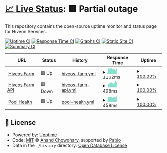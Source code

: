 # [📈 Live Status](https://upptime.github.io/upptime): <!--live status--> **🟧 Partial outage**

This repository contains the open-source uptime monitor and status page for Hiveon Services.

[![Uptime CI](https://github.com/the3line/upptime2/workflows/Uptime%20CI/badge.svg)](https://github.com/the3line/upptime2/actions?query=workflow%3A%22Uptime+CI%22)
[![Response Time CI](https://github.com/the3line/upptime2/workflows/Response%20Time%20CI/badge.svg)](https://github.com/the3line/upptime2/actions?query=workflow%3A%22Response+Time+CI%22)
[![Graphs CI](https://github.com/the3line/upptime2/workflows/Graphs%20CI/badge.svg)](https://github.com/the3line/upptime2/actions?query=workflow%3A%22Graphs+CI%22)
[![Static Site CI](https://github.com/the3line/upptime2/workflows/Static%20Site%20CI/badge.svg)](https://github.com/the3line/upptime2/actions?query=workflow%3A%22Static+Site+CI%22)
[![Summary CI](https://github.com/the3line/upptime2/workflows/Summary%20CI/badge.svg)](https://github.com/the3line/upptime2/actions?query=workflow%3A%22Summary+CI%22)

<!--start: status pages-->
<!-- This summary is generated by Upptime (https://github.com/upptime/upptime) -->
<!-- Do not edit this manually, your changes will be overwritten -->
<!-- prettier-ignore -->
| URL | Status | History | Response Time | Uptime |
| --- | ------ | ------- | ------------- | ------ |
| <img alt="" src="https://icons.duckduckgo.com/ip3/the.hiveos.farm.ico" height="13"> [Hiveos Farm](https://the.hiveos.farm) | 🟩 Up | [hiveos-farm.yml](https://github.com/the3line/upptime2/commits/HEAD/history/hiveos-farm.yml) | <details><summary><img alt="Response time graph" src="./graphs/hiveos-farm/response-time-week.png" height="20"> 1102ms</summary><br><a href="https://the3line.github.io/upptime2/history/hiveos-farm"><img alt="Response time 1115" src="https://img.shields.io/endpoint?url=https%3A%2F%2Fraw.githubusercontent.com%2Fthe3line%2Fupptime2%2FHEAD%2Fapi%2Fhiveos-farm%2Fresponse-time.json"></a><br><a href="https://the3line.github.io/upptime2/history/hiveos-farm"><img alt="24-hour response time 1237" src="https://img.shields.io/endpoint?url=https%3A%2F%2Fraw.githubusercontent.com%2Fthe3line%2Fupptime2%2FHEAD%2Fapi%2Fhiveos-farm%2Fresponse-time-day.json"></a><br><a href="https://the3line.github.io/upptime2/history/hiveos-farm"><img alt="7-day response time 1102" src="https://img.shields.io/endpoint?url=https%3A%2F%2Fraw.githubusercontent.com%2Fthe3line%2Fupptime2%2FHEAD%2Fapi%2Fhiveos-farm%2Fresponse-time-week.json"></a><br><a href="https://the3line.github.io/upptime2/history/hiveos-farm"><img alt="30-day response time 1269" src="https://img.shields.io/endpoint?url=https%3A%2F%2Fraw.githubusercontent.com%2Fthe3line%2Fupptime2%2FHEAD%2Fapi%2Fhiveos-farm%2Fresponse-time-month.json"></a><br><a href="https://the3line.github.io/upptime2/history/hiveos-farm"><img alt="1-year response time 1138" src="https://img.shields.io/endpoint?url=https%3A%2F%2Fraw.githubusercontent.com%2Fthe3line%2Fupptime2%2FHEAD%2Fapi%2Fhiveos-farm%2Fresponse-time-year.json"></a></details> | <details><summary><a href="https://the3line.github.io/upptime2/history/hiveos-farm">100.00%</a></summary><a href="https://the3line.github.io/upptime2/history/hiveos-farm"><img alt="All-time uptime 99.90%" src="https://img.shields.io/endpoint?url=https%3A%2F%2Fraw.githubusercontent.com%2Fthe3line%2Fupptime2%2FHEAD%2Fapi%2Fhiveos-farm%2Fuptime.json"></a><br><a href="https://the3line.github.io/upptime2/history/hiveos-farm"><img alt="24-hour uptime 100.00%" src="https://img.shields.io/endpoint?url=https%3A%2F%2Fraw.githubusercontent.com%2Fthe3line%2Fupptime2%2FHEAD%2Fapi%2Fhiveos-farm%2Fuptime-day.json"></a><br><a href="https://the3line.github.io/upptime2/history/hiveos-farm"><img alt="7-day uptime 100.00%" src="https://img.shields.io/endpoint?url=https%3A%2F%2Fraw.githubusercontent.com%2Fthe3line%2Fupptime2%2FHEAD%2Fapi%2Fhiveos-farm%2Fuptime-week.json"></a><br><a href="https://the3line.github.io/upptime2/history/hiveos-farm"><img alt="30-day uptime 99.50%" src="https://img.shields.io/endpoint?url=https%3A%2F%2Fraw.githubusercontent.com%2Fthe3line%2Fupptime2%2FHEAD%2Fapi%2Fhiveos-farm%2Fuptime-month.json"></a><br><a href="https://the3line.github.io/upptime2/history/hiveos-farm"><img alt="1-year uptime 99.92%" src="https://img.shields.io/endpoint?url=https%3A%2F%2Fraw.githubusercontent.com%2Fthe3line%2Fupptime2%2FHEAD%2Fapi%2Fhiveos-farm%2Fuptime-year.json"></a></details>
| <img alt="" src="https://icons.duckduckgo.com/ip3/api2.hiveos.farm.ico" height="13"> [Hiveos Farm API](https://api2.hiveos.farm/api/v2/healthcheck) | 🟥 Down | [hiveos-farm-api.yml](https://github.com/the3line/upptime2/commits/HEAD/history/hiveos-farm-api.yml) | <details><summary><img alt="Response time graph" src="./graphs/hiveos-farm-api/response-time-week.png" height="20"> 498ms</summary><br><a href="https://the3line.github.io/upptime2/history/hiveos-farm-api"><img alt="Response time 458" src="https://img.shields.io/endpoint?url=https%3A%2F%2Fraw.githubusercontent.com%2Fthe3line%2Fupptime2%2FHEAD%2Fapi%2Fhiveos-farm-api%2Fresponse-time.json"></a><br><a href="https://the3line.github.io/upptime2/history/hiveos-farm-api"><img alt="24-hour response time 561" src="https://img.shields.io/endpoint?url=https%3A%2F%2Fraw.githubusercontent.com%2Fthe3line%2Fupptime2%2FHEAD%2Fapi%2Fhiveos-farm-api%2Fresponse-time-day.json"></a><br><a href="https://the3line.github.io/upptime2/history/hiveos-farm-api"><img alt="7-day response time 498" src="https://img.shields.io/endpoint?url=https%3A%2F%2Fraw.githubusercontent.com%2Fthe3line%2Fupptime2%2FHEAD%2Fapi%2Fhiveos-farm-api%2Fresponse-time-week.json"></a><br><a href="https://the3line.github.io/upptime2/history/hiveos-farm-api"><img alt="30-day response time 670" src="https://img.shields.io/endpoint?url=https%3A%2F%2Fraw.githubusercontent.com%2Fthe3line%2Fupptime2%2FHEAD%2Fapi%2Fhiveos-farm-api%2Fresponse-time-month.json"></a><br><a href="https://the3line.github.io/upptime2/history/hiveos-farm-api"><img alt="1-year response time 472" src="https://img.shields.io/endpoint?url=https%3A%2F%2Fraw.githubusercontent.com%2Fthe3line%2Fupptime2%2FHEAD%2Fapi%2Fhiveos-farm-api%2Fresponse-time-year.json"></a></details> | <details><summary><a href="https://the3line.github.io/upptime2/history/hiveos-farm-api">100.00%</a></summary><a href="https://the3line.github.io/upptime2/history/hiveos-farm-api"><img alt="All-time uptime 100.00%" src="https://img.shields.io/endpoint?url=https%3A%2F%2Fraw.githubusercontent.com%2Fthe3line%2Fupptime2%2FHEAD%2Fapi%2Fhiveos-farm-api%2Fuptime.json"></a><br><a href="https://the3line.github.io/upptime2/history/hiveos-farm-api"><img alt="24-hour uptime 100.00%" src="https://img.shields.io/endpoint?url=https%3A%2F%2Fraw.githubusercontent.com%2Fthe3line%2Fupptime2%2FHEAD%2Fapi%2Fhiveos-farm-api%2Fuptime-day.json"></a><br><a href="https://the3line.github.io/upptime2/history/hiveos-farm-api"><img alt="7-day uptime 100.00%" src="https://img.shields.io/endpoint?url=https%3A%2F%2Fraw.githubusercontent.com%2Fthe3line%2Fupptime2%2FHEAD%2Fapi%2Fhiveos-farm-api%2Fuptime-week.json"></a><br><a href="https://the3line.github.io/upptime2/history/hiveos-farm-api"><img alt="30-day uptime 100.00%" src="https://img.shields.io/endpoint?url=https%3A%2F%2Fraw.githubusercontent.com%2Fthe3line%2Fupptime2%2FHEAD%2Fapi%2Fhiveos-farm-api%2Fuptime-month.json"></a><br><a href="https://the3line.github.io/upptime2/history/hiveos-farm-api"><img alt="1-year uptime 100.00%" src="https://img.shields.io/endpoint?url=https%3A%2F%2Fraw.githubusercontent.com%2Fthe3line%2Fupptime2%2FHEAD%2Fapi%2Fhiveos-farm-api%2Fuptime-year.json"></a></details>
| <img alt="" src="https://icons.duckduckgo.com/ip3/hiveon.net.ico" height="13"> [Pool Health](https://hiveon.net/api/v1/pool/health) | 🟩 Up | [pool-health.yml](https://github.com/the3line/upptime2/commits/HEAD/history/pool-health.yml) | <details><summary><img alt="Response time graph" src="./graphs/pool-health/response-time-week.png" height="20"> 458ms</summary><br><a href="https://the3line.github.io/upptime2/history/pool-health"><img alt="Response time 376" src="https://img.shields.io/endpoint?url=https%3A%2F%2Fraw.githubusercontent.com%2Fthe3line%2Fupptime2%2FHEAD%2Fapi%2Fpool-health%2Fresponse-time.json"></a><br><a href="https://the3line.github.io/upptime2/history/pool-health"><img alt="24-hour response time 583" src="https://img.shields.io/endpoint?url=https%3A%2F%2Fraw.githubusercontent.com%2Fthe3line%2Fupptime2%2FHEAD%2Fapi%2Fpool-health%2Fresponse-time-day.json"></a><br><a href="https://the3line.github.io/upptime2/history/pool-health"><img alt="7-day response time 458" src="https://img.shields.io/endpoint?url=https%3A%2F%2Fraw.githubusercontent.com%2Fthe3line%2Fupptime2%2FHEAD%2Fapi%2Fpool-health%2Fresponse-time-week.json"></a><br><a href="https://the3line.github.io/upptime2/history/pool-health"><img alt="30-day response time 432" src="https://img.shields.io/endpoint?url=https%3A%2F%2Fraw.githubusercontent.com%2Fthe3line%2Fupptime2%2FHEAD%2Fapi%2Fpool-health%2Fresponse-time-month.json"></a><br><a href="https://the3line.github.io/upptime2/history/pool-health"><img alt="1-year response time 393" src="https://img.shields.io/endpoint?url=https%3A%2F%2Fraw.githubusercontent.com%2Fthe3line%2Fupptime2%2FHEAD%2Fapi%2Fpool-health%2Fresponse-time-year.json"></a></details> | <details><summary><a href="https://the3line.github.io/upptime2/history/pool-health">100.00%</a></summary><a href="https://the3line.github.io/upptime2/history/pool-health"><img alt="All-time uptime 92.22%" src="https://img.shields.io/endpoint?url=https%3A%2F%2Fraw.githubusercontent.com%2Fthe3line%2Fupptime2%2FHEAD%2Fapi%2Fpool-health%2Fuptime.json"></a><br><a href="https://the3line.github.io/upptime2/history/pool-health"><img alt="24-hour uptime 100.00%" src="https://img.shields.io/endpoint?url=https%3A%2F%2Fraw.githubusercontent.com%2Fthe3line%2Fupptime2%2FHEAD%2Fapi%2Fpool-health%2Fuptime-day.json"></a><br><a href="https://the3line.github.io/upptime2/history/pool-health"><img alt="7-day uptime 100.00%" src="https://img.shields.io/endpoint?url=https%3A%2F%2Fraw.githubusercontent.com%2Fthe3line%2Fupptime2%2FHEAD%2Fapi%2Fpool-health%2Fuptime-week.json"></a><br><a href="https://the3line.github.io/upptime2/history/pool-health"><img alt="30-day uptime 100.00%" src="https://img.shields.io/endpoint?url=https%3A%2F%2Fraw.githubusercontent.com%2Fthe3line%2Fupptime2%2FHEAD%2Fapi%2Fpool-health%2Fuptime-month.json"></a><br><a href="https://the3line.github.io/upptime2/history/pool-health"><img alt="1-year uptime 89.50%" src="https://img.shields.io/endpoint?url=https%3A%2F%2Fraw.githubusercontent.com%2Fthe3line%2Fupptime2%2FHEAD%2Fapi%2Fpool-health%2Fuptime-year.json"></a></details>

<!--end: status pages-->

## 📄 License

- Powered by: [Upptime](https://github.com/upptime/upptime)
- Code: [MIT](./LICENSE) © [Anand Chowdhary](https://anandchowdhary.com), supported by [Pabio](https://pabio.com)
- Data in the `./history` directory: [Open Database License](https://opendatacommons.org/licenses/odbl/1-0/)
